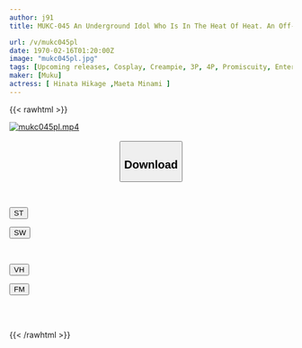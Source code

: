 ```yaml
---
author: j91
title: MUKC-045 An Underground Idol Who Is In The Heat Of Heat. An Off-campus Orgy With Beautiful Girls Who Are Too Addicted To Sex. Creampie, Covered In Juice, Cumming. Hikage Hinata Minami Maeda

url: /v/mukc045pl
date: 1970-02-16T01:20:00Z
image: "mukc045pl.jpg"
tags: [Upcoming releases, Cosplay, Creampie, 3P, 4P, Promiscuity, Entertainer	]
maker: [Muku]
actress: [ Hinata Hikage ,Maeta Minami ]
---
```



{{< rawhtml >}}

<div class="video" data-videoid="pending_link.html">
    <a href="javascript:;">
        <img src="/v/mukc045pl/mukc045pl.jpg" width="WIDTH" height="HEIGHT" alt="mukc045pl.mp4" loading="lazy">
    </a>
</div>

<script type="text/javascript" src="https://j91.asia/asset/on-demand-pend.js"></script>

<br>
  <link rel="stylesheet" href="https://j91.asia/asset/bs5.css">
  
  <center>
  <button class="btn btn-primary" type="button" data-bs-toggle="collapse" data-bs-target=".multi-collapse" aria-expanded="false" aria-controls="multiCollapseExample1 multiCollapseExample2"><h2>Download</h2></button></center>
</p>
<div class="row">
  <div class="col">
    <div class="collapse multi-collapse" id="multiCollapseExample1">
      <div class="card card-body">
	      	      <br>
<div class="buttons">  
<p><a href="https://j91.asia/pending_link.html" target="_blank"><button class="btn-hover color-3"><i class="fa fa-download"></i> ST</button></a></p>
<p><a href="https://j91.asia/pending_link.html" target="_blank"><button class="btn-hover color-2"><i class="fa fa-download"></i> SW</button></a></p></div>
    </div>
  </div>
</div>
  <div class="col">
    <div class="collapse multi-collapse" id="multiCollapseExample2">
      <div class="card card-body">
	      <br>
<div class="buttons">
<p><a href="https://j91.asia/pending_link.html" target="_blank"><button class="btn-hover color-9"><i class="fa fa-download"></i> VH</button></a></p>
<p><a href="https://j91.asia/pending_link.html"><button class="btn-hover color-8"><i class="fa fa-download"></i> FM</button></a></p></div>
<br><br>
      </div>
    </div>
  </div>
</div>

{{< /rawhtml >}}
